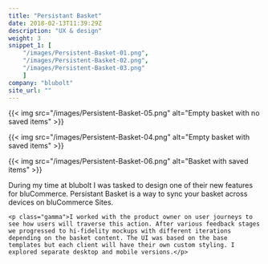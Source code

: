 ```yaml
---
title: "Persistant Basket"
date: 2018-02-13T11:39:29Z
description: "UX & design"
weight: 3
snippet_1: [
    "/images/Persistent-Basket-01.png",
    "/images/Persistent-Basket-02.png",
    "/images/Persistent-Basket-03.png"
    ]
company: "blubolt"
site_url: ""
---
```


{{< img src="/images/Persistent-Basket-05.png" alt="Empty basket with no saved items" >}}

{{< img src="/images/Persistent-Basket-04.png" alt="Empty basket with saved items" >}}

{{< img src="/images/Persistent-Basket-06.png" alt="Basket with saved items" >}}

<div class="col-3-small mr-a ml-a">
    <p class="gamma">During my time at blubolt I was tasked to design one of their new features for bluCommerce. Persistant Basket is a way to sync your basket across devices on bluCommerce Sites.</p>

    <p class="gamma">I worked with the product owner on user journeys to see how users will traverse this action. After various feedback stages we progressed to hi-fidelity mockups with different iterations depending on the basket content. The UI was based on the base templates but each client will have their own custom styling. I explored separate desktop and mobile versions.</p>
</div>
